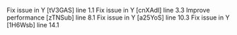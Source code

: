Fix issue in Y [tV3GAS] line 1.1
Fix issue in Y [cnXAdl] line 3.3
Improve performance [zTNSub] line 8.1
Fix issue in Y [a25YoS] line 10.3
Fix issue in Y [1H6Wsb] line 14.1
